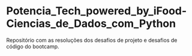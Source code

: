 # Potencia_Tech_powered_by_iFood-Ciencias_de_Dados_com_Python
Repositório com as resoluções dos desafios de projeto e desafios de código do bootcamp.
